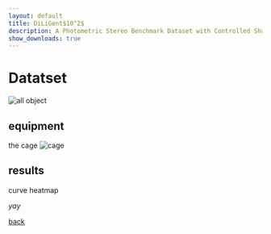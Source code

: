 ```yaml
---
layout: default
title: DiLiGent$10^2$
description: A Photometric Stereo Benchmark Dataset with Controlled Shape and Material Variation
show_downloads: true
---
```

# Datatset
![all object](./imgs/)

## equipment
the cage
![cage](./imgs/)

## results
curve 
heatmap

_yay_

[back](./)
